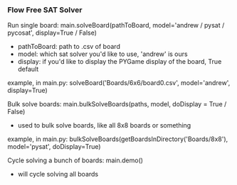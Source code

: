 ### Flow Free SAT Solver

Run single board: main.solveBoard(pathToBoard, model='andrew / pysat / pycosat', display=True / False)

- pathToBoard: path to .csv of board
- model: which sat solver you'd like to use, 'andrew' is ours
- display: if you'd like to display the PYGame display of the board, True default
    
example, in main.py: solveBoard('Boards/6x6/board0.csv', model='andrew', display=True)



Bulk solve boards: main.bulkSolveBoards(paths, model, doDisplay = True / False)

  - used to bulk solve boards, like all 8x8 boards or something

example, in main.py: bulkSolveBoards(getBoardsInDirectory('Boards/8x8'), model='pysat', doDisplay=True)



Cycle solving a bunch of boards: main.demo()
  - will cycle solving all boards
